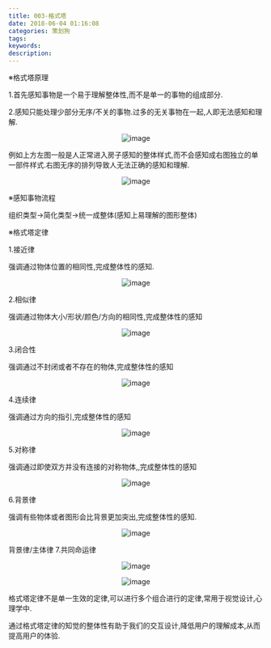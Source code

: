 ```yaml
---
title: 003-格式塔
date: 2018-06-04 01:16:08
categories: 策划狗
tags:
keywords:
description:
---
```



※格式塔原理

1.首先感知事物是一个易于理解整体性,而不是单一的事物的组成部分.

2.感知只能处理少部分无序/不关的事物.过多的无关事物在一起,人即无法感知和理解.

<!-- more -->

<div align=center>  

![image](https://upload-images.jianshu.io/upload_images/11209102-882af701e117d2b0.png?imageMogr2/auto-orient/strip%7CimageView2/2/w/700)

</div>

例如上方左图一般是人正常进入房子感知的整体样式,而不会感知成右图独立的单一部件样式.右图无序的排列导致人无法正确的感知和理解.

<div align=center>  

![image](https://upload-images.jianshu.io/upload_images/11209102-4749ebcb96232be4.png?imageMogr2/auto-orient/strip%7CimageView2/2/w/700)

</div>

※感知事物流程

组织类型->简化类型->统一成整体(感知上易理解的图形整体)

※格式塔定律

1.接近律

强调通过物体位置的相同性,完成整体性的感知.

<div align=center>

![image](https://upload-images.jianshu.io/upload_images/11209102-a4a8a09979c6b075.png?imageMogr2/auto-orient/strip%7CimageView2/2/w/220)

</div>

2.相似律

强调通过物体大小/形状/颜色/方向的相同性,完成整体性的感知

<div align=center>

![image](https://upload-images.jianshu.io/upload_images/11209102-fe884683796dd300.png?imageMogr2/auto-orient/strip%7CimageView2/2/w/189)

</div>

3.闭合性

强调通过不封闭或者不存在的物体,完成整体性的感知

<div align=center>

![image](https://upload-images.jianshu.io/upload_images/11209102-70d81ec3b51fefae.png?imageMogr2/auto-orient/strip%7CimageView2/2/w/274)

</div>

4.连续律

强调通过方向的指引,完成整体性的感知

<div align=center>

![image](https://upload-images.jianshu.io/upload_images/11209102-ed335593330aaf59.png?imageMogr2/auto-orient/strip%7CimageView2/2/w/282)

</div>

5.对称律

强调通过即使双方并没有连接的对称物体,,完成整体性的感知

<div align=center>

![image](https://upload-images.jianshu.io/upload_images/11209102-1af35ba5fb9f5372.png?imageMogr2/auto-orient/strip%7CimageView2/2/w/382)

</div>

6.背景律

强调有些物体或者图形会比背景更加突出,完成整体性的感知.

<div align=center>

![image](https://upload-images.jianshu.io/upload_images/11209102-1fb4b4a5d5e41669.png?imageMogr2/auto-orient/strip%7CimageView2/2/w/121)

</div>

背景律/主体律
7.共同命运律

<div align=center>

![image](https://upload-images.jianshu.io/upload_images/11209102-9430b403a06c2a9c.png?imageMogr2/auto-orient/strip%7CimageView2/2/w/459)

![image](https://upload-images.jianshu.io/upload_images/11209102-6420f5011ccb467f.gif?imageMogr2/auto-orient/strip%7CimageView2/2/w/224)

</div>

格式塔定律不是单一生效的定律,可以进行多个组合进行的定律,常用于视觉设计,心理学中.



通过格式塔定律的知觉的整体性有助于我们的交互设计,降低用户的理解成本,从而提高用户的体验.

